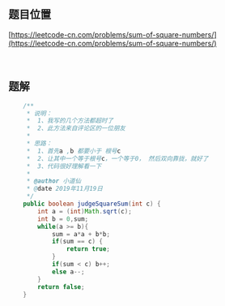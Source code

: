 ## 题目位置

[https://leetcode-cn.com/problems/sum-of-square-numbers/](https://leetcode-cn.com/problems/sum-of-square-numbers/)

<br/>

## 题解

```java
    /**
     * 说明：
     *  1、我写的几个方法都超时了
     *  2、此方法来自评论区的一位朋友
     *
     * 思路：
     *  1、首先a ,b 都要小于 根号c
     *  2、让其中一个等于根号c，一个等于0， 然后双向靠拢，就好了
     *  3、代码很好理解看一下
     *
     * @author 小道仙
     * @date 2019年11月19日
     */
    public boolean judgeSquareSum(int c) {
        int a = (int)Math.sqrt(c);
        int b = 0,sum;
        while(a >= b){
            sum = a*a + b*b;
            if(sum == c) {
                return true;
            }
            if(sum < c) b++;
            else a--;
        }
        return false;
    }

```